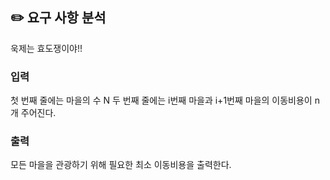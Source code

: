 ## ✏️ 요구 사항 분석

욱제는 효도쟁이야!!

### 입력

첫 번째 줄에는 마을의 수 N
두 번째 줄에는 i번째 마을과 i+1번째 마을의 이동비용이 n개 주어진다.

### 출력

모든 마을을 관광하기 위해 필요한 최소 이동비용을 출력한다.
